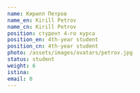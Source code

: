 ```yaml
---
name: Кирилл Петров 
name_en: Kirill Petrov
name_cn: Kirill Petrov
position: студент 4-го курса
position_en: 4th-year student
position_cn: 4th-year student
photo: /assets/images/avatars/petrov.jpg
status: student
weight: 6
istina: 
email: 0
---
```


